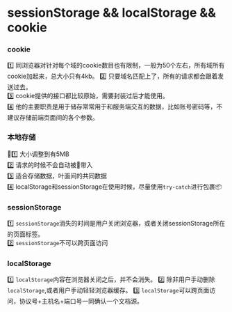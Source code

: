 # sessionStorage  && localStorage && cookie

###  cookie 
1️⃣ 同浏览器对针对每个域的cookie数目也有限制，一般为50个左右，所有域所有cookie加起来，总大小只有4kb。
2️⃣ 只要域名匹配上了，所有的请求都会跟着发送过去。  
3️⃣ cookie提供的接口都比较原始，需要封装过后才能使用。  
4️⃣ 他的主要职责是用于储存常常用于和服务端交互的数据，比如账号密码等，不建议存储前端页面间的各个参数。


### 本地存储
1️⃣ 大小调整到有5MB  
2️⃣ 请求的时候不会自动被带入  
3️⃣ 适合存储数据，叶面间的共同数据   
4️⃣ localStorage和sessionStorage在使用时候，尽量使用`try-catch`进行包裹📦  

### sessionStorage  
1️⃣ `sessionStorage`消失的时间是用户关闭浏览器，或者关闭sessionStorage所在的页面标签。  
2️⃣ `sessionStorage`不可以跨页面访问  


### localStorage  
1️⃣ `localStorage`内容在浏览器关闭之后，并不会消失。
2️⃣ 除非用户手动删除`localStorage`,或者用户手动轻轻浏览器缓存。
3️⃣ `localStorage`可以跨页面访问，协议号+主机名+端口号一同确认一个文档源。


